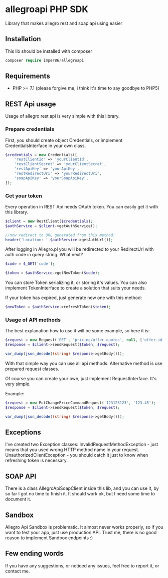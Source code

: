 # allegroapi PHP SDK
Library that makes allegro rest and soap api using easier

## Installation
This lib should be installed with composer
```php
composer require imper86/allegroapi
```

## Requirements
* PHP >= 7.1 (please forgive me, i think it's time to say goodbye to PHP5)

## REST Api usage
Usage of allegro rest api is very simple with this library.

### Prepare credentials
First, you should create object Credentials, or implement CredentialsInterface in your own class.
```php
$credentials = new Credentials([
    'restClientId' => 'yourClientId',
    'restClientSecret' => 'yourClientSecret',
    'restApiKey' => 'yourApiKey',
    'restRedirectUri' => 'yourRedirectUri',
    'soapApiKey' => 'yourSoapApiKey',
]);
```

### Get your token
Every operation in REST Api needs OAuth token. You can easily get it with this library.
```php
$client = new RestClient($credentials);
$authService = $client->getAuthService();

//now redirect to URL generated from this method:
header('Location: '.$authService->getAuthUrl());
```

After logging in Allegro.pl you will be redirected to your RedirectUrl with auth code in query string.
What next?

```php
$code = $_GET['code'];

$token = $authService->getNewToken($code);
```

You can store Token serializing it, or storing it's values. You can also implement TokenInterface to create a solution that suits your needs.

If your token has expired, just generate new one with this method:

```php
$newToken = $authService->refreshToken($token);
```

### Usage of API methods
The best explanation how to use it will be some example, so here it is:

```php
$request = new Request('GET', 'pricing/offer-quotes', null, ['offer.id' => '123123123']);
$response = $client->sendRequest($token, $request);

var_dump(json_decode((string) $response->getBody()));
```

With that simple way you can use all api methods. Alternative method is use prepared request classes.

Of course you can create your own, just implement RequestInterface. It's very simple.

Example:
```php
$request = new PutChangePriceCommandRequest('123123123', '123.45');
$response = $client->sendRequest($token, $request);

var_dump(json_decode((string) $response->getBody()));
```

## Exceptions
I've created two Exception classes:
InvalidRequestMethodException - just means that you used wrong HTTP method name in your request.
UnauthorizedClientException - you should catch it just to know when refreshing token is necessary.

## SOAP API
There is a class AllegroApiSoapClient inside this lib, and you can use it, by so far I got no time to finish it.
It should work ok, but I need some time to document it.

## Sandbox
Allegro Api Sandbox is problematic. It almost never works properly, so if you want to test your app, just use production API. Trust me, there is no good reason to implement Sandbox endpoints :)

## Few ending words
If you have any suggestions, or noticed any issues, feel free to report it, or contact me.
